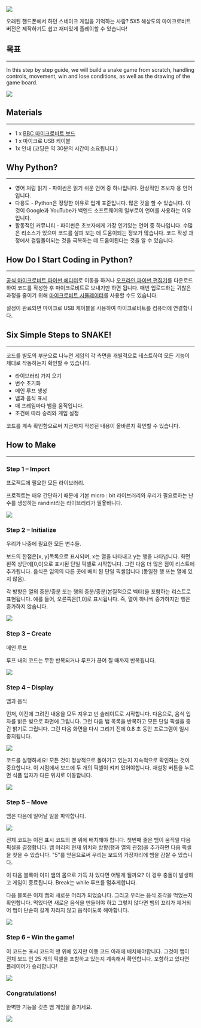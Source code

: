![](https://i.imgur.com/jzfY1Q6.jpg)

오래된 핸드폰에서 하던 스네이크 게임을 기억하는 사람? 5X5 해상도의 마이크로비트 버전은 제작하기도 쉽고 재미있게 플레이할 수 있습니다!

## 목표
---

In this step by step guide, we will build a snake game from scratch, handling controls, movement, win and lose conditions, as well as the drawing of the game board.

![](https://i.imgur.com/97tlh6l.gif)

## Materials
---

- 1 x [BBC 마이크로비트 보드](http://www.icbanq.com/shop/templete_list.asp?t_idx=163)
- 1 x 마이크로 USB 케이블
- 1x 인내 (코딩은 약 30분의 시간이 소요됩니다.)


## Why Python?
---

- 영어 처럼 읽기 - 파이썬은 읽기 쉬운 언어 중 하나입니다. 환상적인 초보자 용 언어입니다.
- 다용도 - Python은 정당한 이유로 업계 표준입니다. 많은 것을 할 수 있습니다. 이것이 Google과 YouTube가 백엔드 소프트웨어의 일부로이 언어를 사용하는 이유입니다.
- 활동적인 커뮤니티 - 파이썬은 초보자에게 가장 인기있는 언어 중 하나입니다. 수많은 리소스가 있으며 코드를 살펴 보는 데 도움이되는 정보가 많습니다. 코드 작성 과정에서 걸림돌이되는 것을 극복하는 데 도움이된다는 것을 알 수 있습니다.


## How Do I Start Coding in Python?
---

[공식 마이크로비트 파이썬 에디터](http://www.python.microbit.org/)로 이동을 하거나 [오프라인 파이썬 편집기](https://codewith.mu/)를 다운로드하여 코드를 작성한 후 마이크로비트로 보내기만 하면 됩니다. 매번 업로드하는 귀찮은 과정을 줄이기 위해 [마이크로비트 시뮬레이터](https://create.withcode.uk/)를 사용할 수도 있습니다.

설정이 완료되면 마이크로 USB 케이블을 사용하여 마이크로비트를 컴퓨터에 연결합니다. 


## Six Simple Steps to SNAKE!
---


코드를 별도의 부분으로 나누면 게임의 각 측면을 개별적으로 테스트하여 모든 기능이 제대로 작동하는지 확인할 수 있습니다.

- 라이브러리 가져 오기
- 변수 초기화
- 메인 루프 생성
- 뱀과 음식 표시
- 매 프레임마다 뱀을 움직입니다.
- 조건에 따라 승리와 게임 설정

코드를 계속 확인함으로써 지금까지 작성된 내용이 올바른지 확인할 수 있습니다.


## How to Make  
---

### Step 1 – Import  

프로젝트에 필요한 모든 라이브러리.

프로젝트는 매우 간단하기 때문에 기본 micro : bit 라이브러리와 우리가 필요로하는 난수를 생성하는 randint라는 라이브러리가 필욯바니다.

![](https://i.imgur.com/K6mVRAt.png)


### Step 2 – Initialize  

우리가 나중에 필요한 모든 변수들.

보드의 한점은[x, y]목록으로 표시되며, x는 열을 나타내고 y는 행을 나타냅니다.
화면 왼쪽 상단에[0,0]으로 표시된 단일 픽셀로 시작합니다. 그런 다음 더 많은 점이 리스트에 추가됩니다.
음식은 임의의 다른 곳에 배치 된 단일 픽셀입니다 (동일한 행 또는 열에 있지 않음).

각 방향은 열의 증분/증분 또는 행의 증분/증분(본질적으로 벡터)을 포함하는 리스트로 표현됩니다. 예를 들어, 오른쪽은[1,0]로 표시됩니다. 즉, 열이 하나씩 증가하지만 행은 증가하지 않습니다. 

![](https://i.imgur.com/NKceck9.png)


### Step 3 – Create  

메인 루프

루프 내의 코드는 무한 반복되거나 루프가 끊어 질 때까지 반복됩니다.

![](https://i.imgur.com/h67k1b0.png)


### Step 4 – Display    

뱀과 음식

먼저, 이전에 그려진 내용을 모두 지우고 빈 슬레이트로 시작합니다.
다음으로, 음식 입자를 밝은 빛으로 화면에 그립니다. 그런 다음 뱀 목록을 반복하고 모든 단일 픽셀을 중간 밝기로 그립니다. 그런 다음 화면을 다시 그리기 전에 0.8 초 동안 프로그램이 일시 중지됩니다.

![](https://i.imgur.com/LFOxrrV.png)

코드를 실행하세요!
모든 것이 정상적으로 돌아가고 있는지 지속적으로 확인하는 것이 중요합니다. 이 시점에서 보드에 두 개의 픽셀이 켜져 있어야합니다. 재설정 버튼을 누르면 식품 입자가 다른 위치로 이동합니다.

![](https://i.imgur.com/scaxgXR.gif)


### Step 5 – Move    

뱀은 다음에 일어날 일을 파악합니다. 

![](https://i.imgur.com/Md7Cw2s.png)

전체 코드는 이전 표시 코드의 맨 위에 배치해야 합니다. 첫번째 줄은 뱀이 움직일 다음 픽셀을 결정합니다. 뱀 머리의 현재 위치와 방향(행과 열의 관점)을 추가하면 다음 픽셀을 찾을 수 있습니다. "5"를 얻음으로써 우리는 보드의 가장자리에 뱀을 감쌀 수 있습니다.

이 다음 블록이 이미 뱀의 몸으로 가득 차 있다면 어떻게 될까요? 이 경우 충돌이 발생하고 게임이 종료됩니다. Break는 while 루프를 멈추게합니다.

다음 블록은 이제 뱀의 새로운 머리가 되었습니다. 그리고 우리는 음식 조각을 먹었는지 확인합니다. 먹었다면 새로운 음식을 만들어야 하고 그렇지 않다면 뱀의 꼬리가 제거되어 뱀이 단순히 길게 자라지 않고 움직이도록 해야합니다.

![](https://i.imgur.com/QB2mtTE.gif)

### Step 6 – Win the game!  

이 코드는 표시 코드의 맨 위에 있지만 이동 코드 아래에 배치해야합니다.
그것이 뱀이 전체 보드 인 25 개의 픽셀을 포함하고 있는지 계속해서 확인합니다. 포함하고 있다면 플레이어가 승리합니다!

![](https://i.imgur.com/HT3NoFN.png)

### Congratulations!  

완벽한 기능을 깆츤 뱀 게임을 즐기세요.

![](https://i.imgur.com/4KFsrSE.gif)
